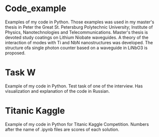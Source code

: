 # Code_example
 Examples of my code in Python.
 Those examples was used in my master's thesis in Peter the Great St. Petersburg Polytechnic University; Institute of Physics, Nanotechnologies and Telecommunications.
 Master's thesis is devoted study coatings on Lithium Niobate waveguides. A theory of the interaction of modes with Ti and NbN nanostructures was developed. The structure ofa single photon counter based on a waveguide in LiNbO3 is proposed.

# Task W
 Example of my code in Python.
 Test task of one of the interview. Has visualization and explanation of the code in Russian.
 
 # Titanic Kaggle
 Example of my code in Python for Titanic Kaggle Competition. Numbers after the name of .ipynb files are scores of each solution.
